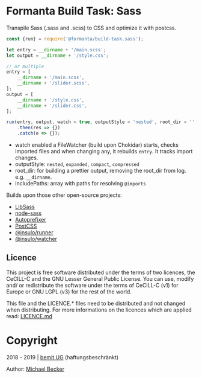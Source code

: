 # Formanta Build Task: Sass

Transpile Sass (.sass and .scss) to CSS and optimize it with postcss.

```js
const {run} = require('@formanta/build-task.sass');

let entry = __dirname + '/main.scss';
let output = __dirname + '/style.css';

// or multiple
entry = [
    __dirname + '/main.scss',
    __dirname + '/slider.scss',
];
output = [
    __dirname + '/style.css',
    __dirname + '/slider.css',
];

run(entry, output, watch = true, outputStyle = 'nested', root_dir = '', includePaths = [])
    .then(res => {})
    .catch(e => {});
```

- watch enabled a FileWatcher (build upon Chokidar) starts, checks imported files and when changing any, it rebuilds `entry`. It tracks import changes.
- outputStyle: `nested`, `expanded`, `compact`, `compressed`
- root_dir: for building a prettier output, removing the root_dir from log. e.g. `__dirname`.
- includePaths: array with paths for resolving `@imports`

Builds upon those other open-source projects: 
- [LibSass](https://github.com/sass/libsass)
- [node-sass](https://github.com/sass/node-sass)
- [Autoprefixer](https://www.npmjs.com/package/autoprefixer)
- [PostCSS](https://www.npmjs.com/package/postcss)
- [@insulo/runner](https://www.npmjs.com/package/@insulo/runner)
- [@insulo/watcher](https://www.npmjs.com/package/@insulo/watcher)

## Licence

This project is free software distributed under the terms of two licences, the CeCILL-C and the GNU Lesser General Public License. You can use, modify and/ or redistribute the software under the terms of CeCILL-C (v1) for Europe or GNU LGPL (v3) for the rest of the world.

This file and the LICENCE.* files need to be distributed and not changed when distributing.
For more informations on the licences which are applied read: [LICENCE.md](LICENCE.md)


# Copyright

2018 - 2019 | [bemit UG](https://bemit.eu) (haftungsbeschränkt)

Author: [Michael Becker](mlbr.xyz)

